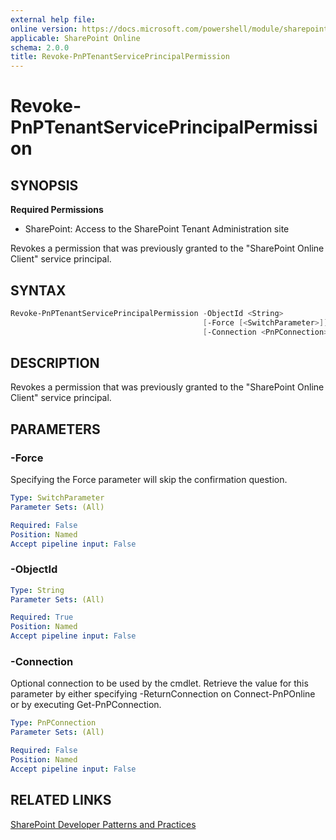 ```yaml
---
external help file:
online version: https://docs.microsoft.com/powershell/module/sharepoint-pnp/revoke-pnptenantserviceprincipalpermission
applicable: SharePoint Online
schema: 2.0.0
title: Revoke-PnPTenantServicePrincipalPermission
---
```


# Revoke-PnPTenantServicePrincipalPermission

## SYNOPSIS

**Required Permissions**

* SharePoint: Access to the SharePoint Tenant Administration site

Revokes a permission that was previously granted to the "SharePoint Online Client" service principal.

## SYNTAX 

```powershell
Revoke-PnPTenantServicePrincipalPermission -ObjectId <String>
                                           [-Force [<SwitchParameter>]]
                                           [-Connection <PnPConnection>]
```

## DESCRIPTION
Revokes a permission that was previously granted to the "SharePoint Online Client" service principal.

## PARAMETERS

### -Force
Specifying the Force parameter will skip the confirmation question.

```yaml
Type: SwitchParameter
Parameter Sets: (All)

Required: False
Position: Named
Accept pipeline input: False
```

### -ObjectId


```yaml
Type: String
Parameter Sets: (All)

Required: True
Position: Named
Accept pipeline input: False
```

### -Connection
Optional connection to be used by the cmdlet. Retrieve the value for this parameter by either specifying -ReturnConnection on Connect-PnPOnline or by executing Get-PnPConnection.

```yaml
Type: PnPConnection
Parameter Sets: (All)

Required: False
Position: Named
Accept pipeline input: False
```

## RELATED LINKS

[SharePoint Developer Patterns and Practices](https://aka.ms/sppnp)